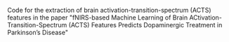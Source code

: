 Code for the extraction of brain activation-transition-spectrum (ACTS) features in the paper "fNIRS-based Machine Learning of  Brain ACtivation-Transition-Spectrum (ACTS) Features Predicts Dopaminergic Treatment in Parkinson’s Disease"
